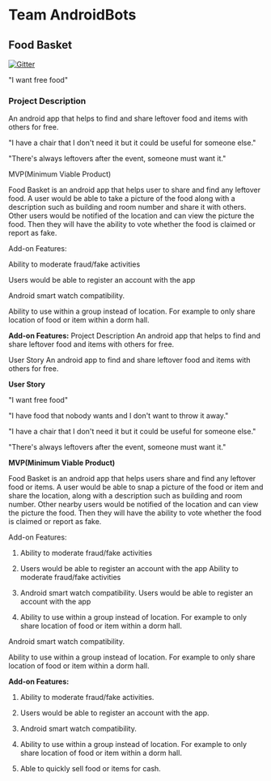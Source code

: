 # Team AndroidBots

## Food Basket

[![Gitter](https://badges.gitter.im/Join%20Chat.svg)](https://gitter.im/AndroidBots/Lobby?utm_source=badge&utm_medium=badge&utm_campaign=pr-badge&utm_content=badge)

"I want free food"

### Project Description

An android app that helps to find and share leftover food and items with others for free.

"I have a chair that I don't need it but it could be useful for someone else."

"There's always leftovers after the event, someone must want it."

MVP(Minimum Viable Product)

Food Basket is an android app that helps user to share and find any leftover food. A user would be able to take a picture of the food along with a description such as building and room number and share it with others. Other users would be notified of the location and can view the picture the food. Then they will have the ability to vote whether the food is claimed or report as fake.

Add-on Features:

Ability to moderate fraud/fake activities

Users would be able to register an account with the app

Android smart watch compatibility.

Ability to use within a group instead of location. For example to only share location of food or item within a dorm hall.

**Add-on Features:**
Project Description
An android app that helps to find and share leftover food and items with others for free.

User Story
An android app to find and share leftover food and items with others for free.

**User Story**

"I want free food"

"I have food that nobody wants and I don't want to throw it away."

"I have a chair that I don't need it but it could be useful for someone else."

"There's always leftovers after the event, someone must want it."

**MVP(Minimum Viable Product)**

Food Basket is an android app that helps users share and find any leftover food or items. A user would be able to snap a picture of the food or item and share the location, along with a description such as building and room number. Other nearby users would be notified of the location and can view the picture the food. Then they will have the ability to vote whether the food is claimed or report as fake.

Add-on Features:
1. Ability to moderate fraud/fake activities

2. Users would be able to register an account with the app
Ability to moderate fraud/fake activities

3. Android smart watch compatibility.
Users would be able to register an account with the app

4. Ability to use within a group instead of location. For example to only share location of food or item within a dorm hall.

Android smart watch compatibility.

Ability to use within a group instead of location. For example to only share location of food or item within a dorm hall.

**Add-on Features:**

1. Ability to moderate fraud/fake activities.

2. Users would be able to register an account with the app.

3. Android smart watch compatibility.

4. Ability to use within a group instead of location. For example to only share location of food or item within a dorm hall.

5. Able to quickly sell food or items for cash. 
